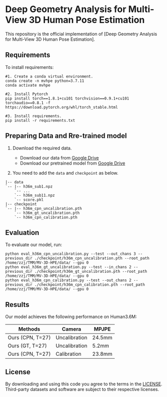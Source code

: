 # Deep Geometry Analysis for Multi-View 3D Human Pose Estimation
This repository is the official implementation of [Deep Geometry Analysis for Multi-View 3D Human Pose Estimation]. 
## Requirements

To install requirements:

```setup
#1. Create a conda virtual environment.
conda create -n mvhpe python=3.7.11
conda activate mvhpe

#2. Install Pytorch
pip install torch==1.8.1+cu101 torchvision==0.9.1+cu101 torchaudio==0.8.1 -f https://download.pytorch.org/whl/torch_stable.html

#3. Install requirements.
pip install -r requirements.txt
```

## Preparing Data and Rre-trained model
1. Download the required data.
   * Download our data from [Google Drive](https://drive.google.com/drive/folders/1Z6-fLuANi2Y67w-VZrx-oG_K9IrSINtK?usp=sharing) 
   * Download our pretrained model from [Google Drive](https://drive.google.com/drive/folders/1zxcGUvszOH2Sh1JOa_cSvHdNyRdwBwpO?usp=sharing)
   
2. You need to add the `data` and  `checkpoint` as below.
```
|-- data
`-- |-- h36m_sub1.npz
    `-- ...
    `-- h36m_sub11.npz
    `-- score.pkl
|-- checkpoint
`-- |-- h36m_cpn_uncalibration.pth
    `-- h36m_gt_uncalibration.pth
    `-- h36m_cpn_calibration.pth
```

## Evaluation

To evaluate our model, run:

```eval
python eval_h36m_cpn_uncalibration.py --test --out_chans 3 --previous_dir ./checkpoint/h36m_cpn_uncalibration.pth --root_path /home/zzj/TMM/MV-3D-HPE/data/ --gpu 0
python eval_h36m_gt_uncalibration.py --test --in_chans 2 --previous_dir ./checkpoint/h36m_gt_uncalibration.pth --root_path /home/zzj/TMM/MV-3D-HPE/data/ --gpu 0
python eval_h36m_cpn_calibration.py --test --out_chans 2 --previous_dir ./checkpoint/h36m_cpn_calibration.pth --root_path /home/zzj/TMM/MV-3D-HPE/data/ --gpu 0
```
## Results

Our model achieves the following performance on Human3.6M:

| Methods            |Camera     |MPJPE|
| -------------------|-----------|------------|
| Ours (CPN, T=27)   |Uncalibration|     24.5mm |      
| Ours (GT, T=27)    |Uncalibration|     5.2mm  |  
| Ours (CPN, T=27)   |Calibration  |     23.8mm |  

## License
By downloading and using this code you agree to the terms in the [LICENSE](LICENSE). Third-party datasets and software are subject to their respective licenses.
